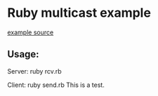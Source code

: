 # Ruby multicast example

[example source](http://onestepback.org/index.cgi/Tech/Ruby/MulticastingInRuby.red)

## Usage:
  
Server:
    ruby rcv.rb

Client:
    ruby send.rb This is a test.
